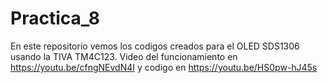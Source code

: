 # Practica_8
En este repositorio vemos los codigos creados para el OLED SDS1306 usando la TIVA TM4C123. Video del funcionamiento en https://youtu.be/cfngNEvdN4I
y codigo en https://youtu.be/HS0pw-hJ45s
